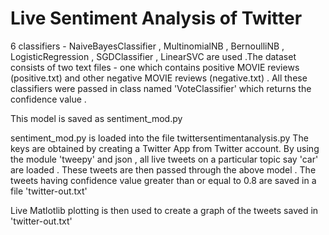 # Live Sentiment Analysis of Twitter

6 classifiers - NaiveBayesClassifier , MultinomialNB , BernoulliNB , LogisticRegression , SGDClassifier , LinearSVC are used .The dataset consists of two text files - one which contains positive MOVIE reviews (positive.txt) and other negative MOVIE reviews (negative.txt) . All these classifiers were passed in class named 'VoteClassifier' which returns the confidence value .

This model is saved as sentiment_mod.py

sentiment_mod.py is loaded into the file twittersentimentanalysis.py The keys are obtained by creating a Twitter App from Twitter account. By using the module 'tweepy' and json , all live tweets on a particular topic say 'car' are loaded . These tweets are then passed through the above model . The tweets having confidence value greater than or equal to 0.8 are saved in a file 'twitter-out.txt'

Live Matlotlib plotting is then used to create a graph of the tweets saved in 'twitter-out.txt' 




